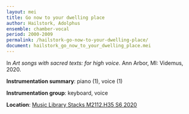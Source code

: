 ```yaml
---
layout: mei
title: Go now to your dwelling place
author: Hailstork, Adolphus
ensemble: chamber-vocal
period: 2000-2009
permalink: /hailstork-go-now-to-your-dwelling-place/
document: hailstork_go_now_to_your_dwelling_place.mei
---
```


In *Art songs with sacred texts: for high voice.* Ann Arbor, MI: Videmus, 2020.

**Instrumentation summary**: piano (1), voice (1)

**Instrumentation group**: keyboard, voice

**Location**: <a href="https://tufts.primo.exlibrisgroup.com/permalink/01TUN_INST/1kc9gia/alma991018306188503851" target="_blank">Music Library Stacks M2112.H35 S6 2020</a>